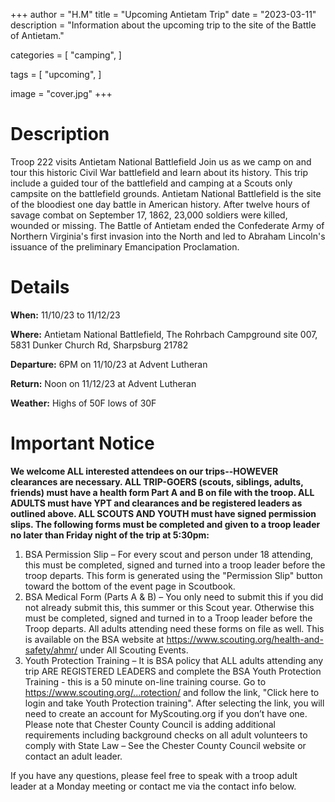 +++
author = "H.M"
title = "Upcoming Antietam Trip"
date = "2023-03-11"
description = "Information about the upcoming trip to the site of the Battle of Antietam."

categories = [
    "camping",
]

tags = [
    "upcoming",
]

image = "cover.jpg"
+++

# Description

Troop 222 visits Antietam National Battlefield Join us as we camp on and tour this historic Civil War battlefield and learn about its history. This trip include a guided tour of the battlefield and camping at a Scouts only campsite on the battlefield grounds. Antietam National Battlefield is the site of the bloodiest one day battle in American history. After twelve hours of savage combat on September 17, 1862, 23,000 soldiers were killed, wounded or missing. The Battle of Antietam ended the Confederate Army of Northern Virginia's first invasion into the North and led to Abraham Lincoln's issuance of the preliminary Emancipation Proclamation.

# Details

**When:** 11/10/23 to 11/12/23

**Where:** Antietam National Battlefield, The Rohrbach Campground site 007, 5831 Dunker Church Rd, Sharpsburg 21782

**Departure:** 6PM on 11/10/23 at Advent Lutheran

**Return:** Noon on 11/12/23 at Advent Lutheran

**Weather:** Highs of 50F lows of 30F

# Important Notice

**We welcome ALL interested attendees on our trips--HOWEVER clearances are necessary. ALL TRIP-GOERS (scouts, siblings, adults, friends) must have a health form Part A and B on file with the troop. ALL ADULTS must have YPT and clearances and be registered leaders as outlined above. ALL SCOUTS AND YOUTH must have signed permission slips. The following forms must be completed and given to a troop leader no later than Friday night of the trip at 5:30pm:**
1. BSA Permission Slip – For every scout and person under 18 attending, this must be completed, signed and turned into a troop leader before the troop departs. This form is generated using the "Permission Slip" button toward the bottom of the event page in Scoutbook.
2. BSA Medical Form (Parts A & B) – You only need to submit this if you did not already submit this, this summer or this Scout year. Otherwise this must be completed, signed and turned in to a Troop leader before the Troop departs. All adults attending need these forms on file as well. This is available on the BSA website at https://www.scouting.org/health-and-safety/ahmr/ under All Scouting Events.
3. Youth Protection Training – It is BSA policy that ALL adults attending any trip ARE REGISTERED LEADERS and complete the BSA Youth Protection Training - this is a 50 minute on-line training course. Go to https://www.scouting.org/...rotection/ and follow the link, "Click here to login and take Youth Protection training". After selecting the link, you will need to create an account for MyScouting.org if you don’t have one. Please note that Chester County Council is adding additional requirements including background checks on all adult volunteers to comply with State Law – See the Chester County Council website or contact an adult leader.

If you have any questions, please feel free to speak with a troop adult leader at a Monday meeting or contact me via the contact info below.
